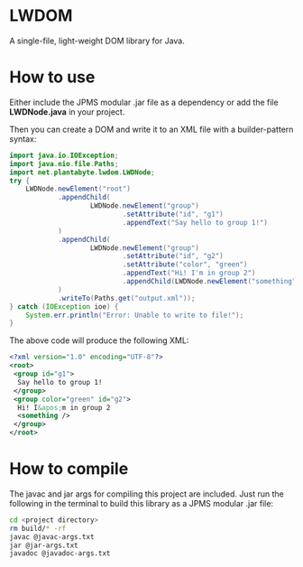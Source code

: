 # LWDOM

A single-file, light-weight DOM library for Java.

# How to use

Either include the JPMS modular .jar file as a dependency or add the file **LWDNode.java** in your project.

Then you can create a DOM and write it to an XML file with a builder-pattern syntax:

```java
import java.io.IOException;
import java.nio.file.Paths;
import net.plantabyte.lwdom.LWDNode;
try {
	LWDNode.newElement("root")
			.appendChild(
					LWDNode.newElement("group")
							.setAttribute("id", "g1")
							.appendText("Say hello to group 1!")
			)
			.appendChild(
					LWDNode.newElement("group")
							.setAttribute("id", "g2")
							.setAttribute("color", "green")
							.appendText("Hi! I'm in group 2")
							.appendChild(LWDNode.newElement("something"))
			)
			.writeTo(Paths.get("output.xml"));
} catch (IOException ioe) {
	System.err.println("Error: Unable to write to file!");
}
```

The above code will produce the following XML:
```xml
<?xml version="1.0" encoding="UTF-8"?>
<root>
 <group id="g1">
  Say hello to group 1!
 </group>
 <group color="green" id="g2">
  Hi! I&apos;m in group 2
  <something />
 </group>
</root>
```

# How to compile

The javac and jar args for compiling this project are included. Just run the following in the terminal to build this library as a JPMS modular .jar file:
```bash
cd <project directory>
rm build/* -rf
javac @javac-args.txt
jar @jar-args.txt
javadoc @javadoc-args.txt
```
 
